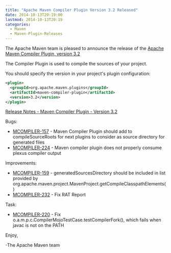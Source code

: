 ```yaml
---
title: "Apache Maven Compiler Plugin Version 3.2 Released"
date: 2014-10-13T20:19:00
lastmod: 2014-10-13T20:19
categories:
  - Maven
  - Maven-Plugin-Releases
---
```

The Apache Maven team is pleased to announce the release of the 
[Apache Maven Compiler Plugin, version 3.2](http://maven.apache.org/plugins/maven-compiler-plugin/)

The Compiler Plugin is used to compile the sources of your project. 

You should specify the version in your project's plugin configuration:

```xml
<plugin>
  <groupId>org.apache.maven.plugins</groupId>
  <artifactId>maven-compiler-plugin</artifactId>
  <version>3.2</version>
</plugin>
```

<!-- more -->

[Release Notes - Maven Compiler Plugin - Version 3.2](http://jira.codehaus.org/secure/ReleaseNote.jspa?projectId=11130&version=19091)

Bugs:

 * [MCOMPILER-157](https://issues.apache.org/jira/browse/MCOMPILER-157) - Maven Compiler Plugin should add to compileSourceRoots for next plugins to consider as source directory for generated files
 * [MCOMPILER-224](https://issues.apache.org/jira/browse/MCOMPILER-224) - Maven compiler plugin does not properly consume plexus compiler output

Improvements:

 * [MCOMPILER-159](https://issues.apache.org/jira/browse/MCOMPILER-159) - generatedSourcesDirectory should be included in list provided by org.apache.maven.project.MavenProject.getCompileClasspathElements()
 * [MCOMPILER-232](https://issues.apache.org/jira/browse/MCOMPILER-232) - Fix RAT Report

Task:

 * [MCOMPILER-220](https://issues.apache.org/jira/browse/MCOMPILER-220) - Fix o.a.m.p.c.CompilerMojoTestCase.testCompilerFork(), which fails when javac is not on the PATH


Enjoy,

-The Apache Maven team

